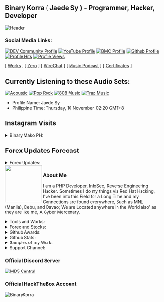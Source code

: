 ## Binary Korra ( Jaede Sy ) - Programmer, Hacker, Developer

[![Header](http://amberstonelib.herokuapp.com/cdn/icons/animation/light/beta)](https://github.com/binarykorra)

### Social Media Links:

[![DEV Community Profile](https://img.shields.io/badge/DEV-%23000000.svg?&style=flat-square&logo=dev.to&logoColor=black)](https://dev.to/binarykorra)
[![YouTube Profile](https://img.shields.io/badge/YouTube-%23FF0000.svg?&style=flat-square&logo=youtube&logoColor=black)](https://www.youtube.com/channel/UCYbraPQtWy2k-2xGiLzl5WA)
[![BMC Profile](https://img.shields.io/badge/BuyMeaCoffee-%23FFDD00.svg?&style=flat-square&logo=buy-me-a-coffee&logoColor=black)](https://bmc.xyz/binarykorra)
[![Github Profile](https://img.shields.io/badge/GitHub-100000?style=flat-square&logo=github&logoColor=black)](https://github.com/binarykorra)
[![Profile Hits](https://hits.seeyoufarm.com/api/count/incr/badge.svg?url=https://github.com/binarykorra/hit-counter&title=Page+Requests&edge_flat=true)](https://github.com/binarykorra)
[![Profile Views](https://komarev.com/ghpvc/?username=binarykorra&label=Github+Profile+Views&edge_flat=true)](https://github.com/binarykorra)


[ [Works](http://binarykorra.github.io/binarykorra/works) ] [ [Zero](http://binarykorra.github.io/binarykorra/zero) ] [ [WireChat](http://binarykorra.github.io/binarykorra/wirechat) ] [ [Music Podcast](http://binarykorra.github.io/binarykorra/music) ] [ [Certificates](http://binarykorra.github.io/binarykorra/certificates) ]

## Currently Listening to these Audio Sets:
[![Acoustic](https://img.shields.io/badge/Acoustic-%231DB954.svg?&style=flat-square&logo=spotify&logoColor=white)](https://github.com/binarykorra)
[![Pop Rock](https://img.shields.io/badge/Pop%20Rock-%231DB954.svg?&style=flat-square&logo=spotify&logoColor=white)](https://github.com/binarykorra)
[![808 Music](https://img.shields.io/badge/808%20Music-%231DB954.svg?&style=flat-square&logo=spotify&logoColor=white)](https://github.com/binarykorra)
[![Trap Music](https://img.shields.io/badge/Trap%20Music-%231DB954.svg?&style=flat-square&logo=spotify&logoColor=white)](https://github.com/binarykorra)

* Profile Name: Jaede Sy
* Philippine Time: Thursday, 10 November, 02:20 GMT+8

## Instagram Visits

<details>
<summary>Binary Mako PH:</summary>
<p>
<img width="420" src=""/>
<img width="420" src=""/>
<img width="420" src=""/>
<img width="420" src=""/>
<img width="420" src=""/>
<img width="420" src=""/>
</p>
</details>

## Forex Updates Forecast

<details>
<summary>Forex Updates:</summary>
<p>
<code>USD (American Dollar) to PHP: 57.986301</code>
</p>
<p>
<code>SGD (Singaporean Dollar) to PHP: 41.358319</code>
</p>
<p>
<code>THB (Thai Baht) to PHP: 1.575229</code>
</p>
</details>

<a href="https://github.com/binarykorra" rel="nofollow">
  <img align="left" width="120" height="120" src="https://github.com/binarykorra.png">
</a>


### About Me
I am a PHP Developer, InfoSec, Reverse Engineering Hacker. Sometimes I do my things via Red Hat Hacking, I've been into this Field for a Long Time and my Connections are found everywhere, Such as MNL (Manila), Cebu, and Davao; We are Located anywhere in the World also' as they are like me, A Cyber Mercenary.


<details>
<summary>Tools and Works:</summary>

* [ [Corsair CSS Text Portrait Generator](https://corsair.technicalgeek.ml/) ]
  
* [ [Nova TTS / Audio Blogs Generator](https://nova.technicalgeek.ml/) ]
  
</details>

<details>
<summary>Forex and Stocks:</summary>

* [ [NAVPU Calculator](https://tools.technicalgeek.ml/calculator/navpu) ]
  
* [ [ALFM BPI / GInvest Calculator](https://tools.technicalgeek.ml/calculator/alfmcalc) ]
  
* [ [Charge Calculator](https://tools.technicalgeek.ml/calculator/charge) ]
  
* [ [Commission Calculator](https://tools.technicalgeek.ml/calculator/commission) ]
  
* [ [Hashrate Calculator](https://tools.technicalgeek.ml/calculator/hashrate) ]
  
* [ [CPM (Click per Minute) Calculator](https://tools.technicalgeek.ml/calculator/cpm) ]

* [ [Simple Interest Calculator](https://tools.technicalgeek.ml/calculator/si) ]
  
* [ [Store Debt Calculator](https://tools.technicalgeek.ml/calculator/debt) ]

* [ [Forex Exchange Calculator](https://tools.technicalgeek.ml/calculator/forex) ]
  
* [ [Age Calculator](https://tools.technicalgeek.ml/calculator/age) ]
  
* [ [Whitepaper Beta](https://tools.technicalgeek.ml/whitepaper.beta) ]

* Password for the Whitepaper is "whitepaper", all small letters.

</details>

<details>
<summary>Github Awards:</summary>

[![trophy](https://github-profile-trophy.vercel.app/?username=binarykorra)](https://github.com/binarykorra)

</details>

<details>
<summary>Github Stats:</summary>

[![stats](https://github-readme-stats.vercel.app/api?username=binarykorra)](https://github.com/binarykorra)
  
[![languages](https://github-readme-stats.vercel.app/api/top-langs/?username=binarykorra)](https://github.com/binarykorra)

</details>

<details>
<summary>Samples of my Work:</summary>

### Compilations of Facebook Hacks and Tricks
* [ [Facebook Profile Lock](https://www.github.com/binarykorra/profilelock.fb) ]
* [ [Facebook Profile Guard](https://www.github.com/binarykorra/profileguard.fb) ]

### Compilations of my Web Dev Works
* [ [Amberstone CSS](https://www.github.com/binarykorra/amberstone.css) ]
* [ [Spotify Podcast](https://www.github.com/binarykorra/spotify.podcast) ]
* [ [Heroku Pages](https://github.com/binarykorra/maintenance_mode) ]
* [ [ Image Cropping Tool ](https://github.com/binarykorra/imagecropping.tool)]
* [ [ CSS Text Portrait Generator ](https://github.com/binarykorra/corsair.tg)]

### Compilations of my PHP Composer Works
* [ [Hello World Composer](https://www.github.com/binarykorra/helloworld.composer) ]
* [ [HTTPGuard Composer](https://www.github.com/binarykorra/HTTPGuard) ]

### Compilations of my Cyber Security works (InfoSec):
* [ [ Rabbit Hole Algorithm ](https://github.com/binarykorra/rabbit.hole)]
* [ [ Raspberry Pi - Samba Server ](https://github.com/binarykorra/RPiSambaServer.sh)]
* [ [ C Lang-based Application Binary Interface ](https://github.com/binarykorra/CABI) ]
  
### Compilations of SEI-120G (Black/White) Configs
* [ [SEI-120G Repository](https://www.github.com/binarykorra/SEI-120G) ]

### Compilations of PHP-Developer Tools
* [ [PHP-Dev Repository](https://www.github.com/binarykorra/php-dev) ]

### Compilations of W3C - HTML5 Elements
* [ [HTML5 Elements - Repo](https://www.github.com/binarykorra/html5.elements) ]

Alternative

* [ [HTML5 Elements - Gist](https://gist.github.com/binarykorra/0a76edf863877caba444a2e57d1a9e28) ]


### Compilations of Audio-webkit Gist
* [ [Audio-webkit Elements - Gist](https://gist.github.com/binarykorra/508b05eb4b58a378c850cbe0463d3e68) ]

</details>

<details>
<summary>Support Channel:</summary>

* GCash: 09225205353
* Paypal: digitalshadow@icloud.com
* Payoneer: digitalshadow@icloud.com
* Skrill: digitalshadow@icloud.com
* Email: binarykorra@icloud.com
* Contact Number: 09225205353
* [ [Chat Support](https://github.com/binarykorra/binarykorra/issues) ]

### Copyright since ( 2019 )
( C ) - [BinaryKorra](https://github.com/binarykorra), 09225205353

</details>

### Official Discord Server

[ ![MD5 Central](https://discordapp.com/api/guilds/953149401428275211/widget.png?style=banner2) ](https://dsc.gg/itdenphilippines)

### Official HackTheBox Account

![BinaryKorra](https://www.hackthebox.eu/badge/image/529594)

